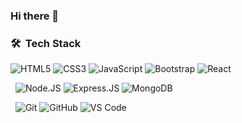 ### Hi there 👋

<!--
**sPreet247/sPreet247** is a ✨ _special_ ✨ repository because its `README.md` (this file) appears on your GitHub profile.

Here are some ideas to get you started:

- 🔭 I’m currently working on ...
- 🌱 I’m currently learning ...
- 👯 I’m looking to collaborate on ...
- 🤔 I’m looking for help with ...
- 💬 Ask me about ...
- 📫 How to reach me: ...
- 😄 Pronouns: ...
- ⚡ Fun fact: ...


-->

### 🛠 &nbsp;Tech Stack

![HTML5](https://img.shields.io/badge/-HTML5-E34F26?style=plastic&logo=html5&logoColor=white) ![CSS3](https://img.shields.io/badge/-CSS3-1572B6?style=plastic&logo=css3) ![JavaScript](https://img.shields.io/badge/-JavaScript-black?style=plastic&logo=javascript) ![Bootstrap](https://img.shields.io/badge/-Bootstrap-563D7C?style=plastic&logo=bootstrap) ![React](https://img.shields.io/badge/-React-3b2e5a?style=plastic&logo=react) 

&nbsp;
![Node.JS](https://img.shields.io/badge/-Node.JS-black?style=plastic&logo=Node.js) ![Express.JS](https://img.shields.io/badge/-Express.JS-c7b198?style=plastic&logo=Express.JS) ![MongoDB](https://img.shields.io/badge/-MongoDB-black?style=plastic&logo=mongodb) 

&nbsp;
![Git](https://img.shields.io/badge/-Git-black?style=plastic&logo=git) ![GitHub](https://img.shields.io/badge/-GitHub-181717?style=plastic&logo=github) ![VS Code](https://img.shields.io/badge/-VS%20Code-007ACC?style=plastic&logo=visual-studio-code)

